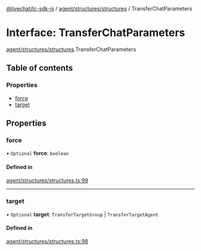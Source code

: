[@livechat/lc-sdk-js](../README.md) / [agent/structures/structures](../modules/agent_structures_structures.md) / TransferChatParameters

# Interface: TransferChatParameters

[agent/structures/structures](../modules/agent_structures_structures.md).TransferChatParameters

## Table of contents

### Properties

- [force](agent_structures_structures.TransferChatParameters.md#force)
- [target](agent_structures_structures.TransferChatParameters.md#target)

## Properties

### force

• `Optional` **force**: `boolean`

#### Defined in

[agent/structures/structures.ts:99](https://github.com/livechat/lc-sdk-js/blob/d267eeb/src/agent/structures/structures.ts#L99)

___

### target

• `Optional` **target**: `TransferTargetGroup` \| `TransferTargetAgent`

#### Defined in

[agent/structures/structures.ts:98](https://github.com/livechat/lc-sdk-js/blob/d267eeb/src/agent/structures/structures.ts#L98)

